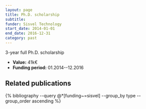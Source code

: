 ```yaml
---
layout: page
title: Ph.D. scholarship
subtitle:
funder: Sisvel Technology
start_date: 2014-01-01
end_date: 2016-12-31
category: past
---
```


3-year full Ph.D. scholarship

- **Value:** 41k€
- **Funding period:** 01.2014--12.2016

## Related publications

<div class="publications">
    {% bibliography --query @*[funding~=sisvel] --group_by type --group_order ascending %}
</div>
